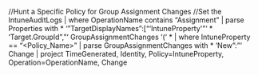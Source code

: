 //Hunt a Specific Policy for Group Assignment Changes
//Set the<Policy Name>
IntuneAuditLogs
| where OperationName contains “Assignment”
| parse Properties with * ‘”TargetDisplayNames”:[“‘IntuneProperty'”‘ * ‘Target.GroupId”,”‘ GroupAssignmentChanges ‘(‘ *
| where IntuneProperty == “<Policy_Name>”
| parse GroupAssignmentChanges with * ‘New”:”‘ Change
| project TimeGenerated, Identity, Policy=IntuneProperty, Operation=OperationName, Change
